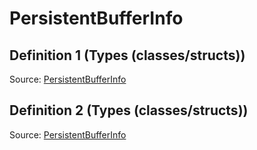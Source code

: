 # PersistentBufferInfo

## Definition 1 (Types (classes/structs))

Source: [PersistentBufferInfo](../../csrc/scheduler/compile_time_info.h#L148)

## Definition 2 (Types (classes/structs))

Source: [PersistentBufferInfo](../../csrc/scheduler/utils.h#L257)

